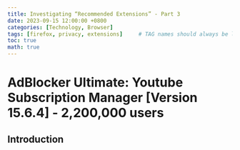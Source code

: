 ```yaml
---
title: Investigating “Recommended Extensions” - Part 3
date: 2023-09-15 12:00:00 +0800
categories: [Technology, Browser]
tags: [firefox, privacy, extensions]     # TAG names should always be lowercase
toc: true
math: true
---
```


#  AdBlocker Ultimate: Youtube Subscription Manager [Version 15.6.4] - 2,200,000 users
## Introduction
